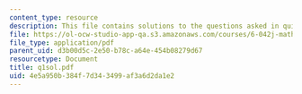 ```yaml
---
content_type: resource
description: This file contains solutions to the questions asked in quiz 1.
file: https://ol-ocw-studio-app-qa.s3.amazonaws.com/courses/6-042j-mathematics-for-computer-science-fall-2005/4e5a950b384f7d343499af3a6d2da1e2_q1sol.pdf
file_type: application/pdf
parent_uid: d3b00d5c-2e50-b78c-a64e-454b08279d67
resourcetype: Document
title: q1sol.pdf
uid: 4e5a950b-384f-7d34-3499-af3a6d2da1e2
---
```

